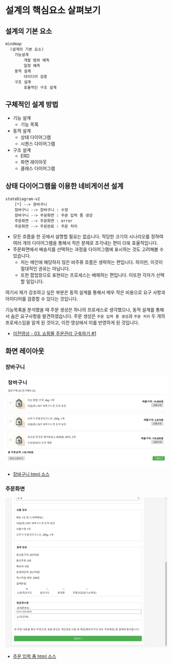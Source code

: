 # 설계의 핵심요소 살펴보기


## 설계의 기본 요소

``` mermaid
mindmap
  (설계의 기본 요소)
    기능설계
        개발 범위 예측
        일정 예측
    동적 설계
        아이디어 검증
    구조 설계
        효율적인 구조 설계
```


## 구체적인 설계 방법

* 기능 설계
  * 기능 목록
* 동적 설계
  * 상태 다이어그램
  * 시퀀스 다이어그램
* 구조 설계
  * ERD
  * 화면 레이아웃
  * 클래스 다이어그램


## 상태 다이어그램을 이용한 네비게이션 설계

``` mermaid
stateDiagram-v2
    [*] --> 장바구니
    장바구니 --> 장바구니 : 수정
    장바구니 --> 주문화면 : 주문 입력 폼 생성
    주문화면 --> 주문화면 : error
    주문화면 --> 주문완료 : 주문 처리
```
* 모든 흐름을 한 곳에서 설명할 필요는 없습니다. 적당한 크기의 시나리오를 정하여 여러 개의 다이어그램을 통해서 작은 문제로 조각내는 편이 더욱 효율적입니다.
* 주문화면에서 배송지를 선택하는 과정을 다이어그램에 표시하는 것도 고려해볼 수 있습니다.
  * 저는 메인에 해당하지 않은 비주류 흐름은 생략하는 편입니다. 하지만, 이것이 절대적인 권유는 아닙니다.
  * 또한 팝업창으로 표현되는 프로세스는 배제하는 편입니다. 이또한 각자가 선택할 일입니다.

여기서 제가 강조하고 싶은 부분은 동적 설계를 통해서 매우 작은 비용으로 요구 사항과 아이디어를 검증할 수 있다는 것입니다.

기능목록을 분석했을 때 주문 생성은 하나의 프로세스로 생각했으나, 동적 설계를 통해서 숨은 요구사항을 발견하였습니다. 주문 생성은 `주문 입력 폼 생성`과 `주문 처리` 두 개의 프로세스임을 알게 된 것이고, 이전 영상에서 이를 반영하게 된 것입니다.

* [이전영상 - 03. 쇼핑몰 주문관리 구축하기 #1](https://youtu.be/wk37jupuxIU)


## 화면 레이아웃

### 장바구니

![](./pic-1.png)
* [장바구니 html 소스](./cart.html)

### 주문화면

![](./pic-2.png)
* [주문 입력 폼 html 소스](./order.html)